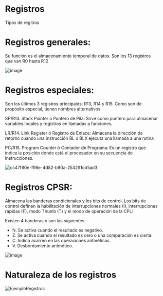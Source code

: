    # Registros

Tipos de regitros

   # Registros generales: 
Su función es el almacenamiento temporal de datos. Son los 13 registros que van R0 hasta R12

![image](https://user-images.githubusercontent.com/99301599/166501086-0c7ec7f4-1085-46bc-8b61-66e26ca7dbf7.png)


   # Registros especiales: 
Son los últimos 3 registros principales: R13, R14 y R15. Como son de propósito especial, tienen nombres alternativos

SP/R13. Stack Pointer ó Puntero de Pila: Sirve como puntero para almacenar variables locales y registros en llamadas a funciones.

LR/R14. Link Register ó Registro de Enlace: Almacena la dirección de retorno cuando una instrucción BL ó BLX ejecuta una llamada a una rutina

PC/R15. Program Counter ó Contador de Programa: Es un registro que indica la posición donde está el procesador en su secuencia de instrucciones.

![cc47f80e-f98e-4d82-b80a-254291cd5ad3](https://user-images.githubusercontent.com/99301599/166501032-58332c6e-b2a1-4fb6-9fe9-d47cde0f1a43.png)

   # Registros CPSR: 
Almacena las banderas condicionales y los bits de control. Los bits de control definen la habilitación de interrupciones normales (I), interrupciones rápidas (F), modo Thumb (T) y el modo de operación de la CPU

Existen 4 banderas y son las siguientes:
- N. Se activa cuando el resultado es negativo.
- Z. Se activa cuando el resultado es cero o una comparación es cierta.
- C. Indica acarreo en las operaciones aritméticas.
- V. Desbordamiento aritmético.

![image](https://user-images.githubusercontent.com/99301599/166501357-789bb8df-6c11-4ab4-9dbc-f50564dd2b66.png)

   # Naturaleza de los registros
![EjemploRegistros](https://user-images.githubusercontent.com/99301599/166502818-51a3b9f8-842a-46d0-8573-c8be2d85b29c.PNG)

